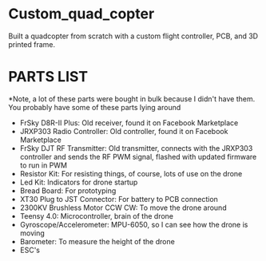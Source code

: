 # Custom_quad_copter
Built a quadcopter from scratch with a custom flight controller, PCB, and 3D printed frame.
# PARTS LIST
*Note, a lot of these parts were bought in bulk because I didn't have them. You probably have some of these parts lying around
- FrSky D8R-II Plus: Old receiver, found it on Facebook Marketplace
- JRXP303 Radio Controller: Old controller, found it on Facebook Marketplace
- FrSky DJT RF Transmitter: Old transmitter, connects with the JRXP303 controller and sends the RF PWM signal, flashed with updated firmware to run in PWM 
- Resistor Kit: For resisting things, of course, lots of use on the drone 
- Led Kit: Indicators for drone startup
- Bread Board: For prototyping
- XT30 Plug to JST  Connector: For battery to PCB connection
- 2300KV Brushless Motor CCW CW: To move the drone around
- Teensy 4.0: Microcontroller, brain of the drone
- Gyroscope/Accelerometer: MPU-6050, so I can see how the drone is moving
- Barometer: To measure the height of the drone
- ESC's
